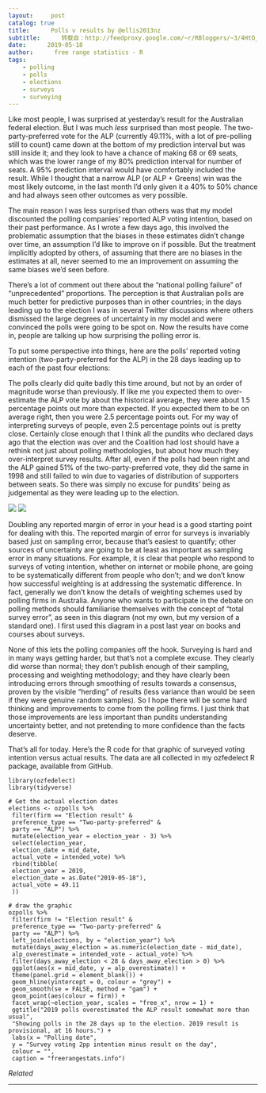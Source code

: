 ```yaml
---
layout:     post
catalog: true
title:      Polls v results by @ellis2013nz
subtitle:      转载自：http://feedproxy.google.com/~r/RBloggers/~3/4HtO_ilD9lg/
date:      2019-05-18
author:      free range statistics - R
tags:
    - polling
    - polls
    - elections
    - surveys
    - surveying
---
```






Like most people, I was surprised at yesterday’s result for the Australian federal election. But I was much *less* surprised than most people. The two-party-preferred vote for the ALP (currently 49.11%, with a lot of pre-polling still to count) came down at the bottom of my prediction interval but was still inside it; and they look to have a chance of making 68 or 69 seats, which was the lower range of my 80% prediction interval for number of seats. A 95% prediction interval would have comfortably included the result. While I thought that a narrow ALP (or ALP + Greens) win was the most likely outcome, in the last month I’d only given it a 40% to 50% chance and had always seen other outcomes as very possible.

The main reason I was less surprised than others was that my model discounted the polling companies’ reported ALP voting intention, based on their past performance. As I wrote a few days ago, this involved the problematic assumption that the biases in these estimates didn’t change over time, an assumption I’d like to improve on if possible. But the treatment implicitly adopted by others, of assuming that there are no biases in the estimates at all, never seemed to me an improvement on assuming the same biases we’d seen before.

There’s a lot of comment out there about the “national polling failure” of “unprecedented” proportions. The perception is that Australian polls are much better for predictive purposes than in other countries; in the days leading up to the election I was in several Twitter discussions where others dismissed the large degrees of uncertainty in my model and were convinced the polls were going to be spot on. Now the results have come in, people are talking up how surprising the polling error is.

To put some perspective into things, here are the polls’ reported voting intention (two-party-preferred for the ALP) in the 28 days leading up to each of the past four elections:


The polls clearly did quite badly this time around, but not by an order of magnitude worse than previously. If like me you expected them to over-estimate the ALP vote by about the historical average, they were about 1.5 percentage points out more than expected. If you expected them to be on average right, then you were 2.5 percentage points out. For my way of interpreting surveys of people, even 2.5 percentage points out is pretty close. Certainly close enough that I think all the pundits who declared days ago that the election was over and the Coalition had lost should have a rethink not just about polling methodologies, but about how much they over-interpret survey results. After all, even if the polls had been right and the ALP gained 51% of the two-party-preferred vote, they did the same in 1998 and still failed to win due to vagaries of distribution of supporters between seats. So there was simply no excuse for pundits’ being as judgemental as they were leading up to the election.

![](https://i2.wp.com/freerangestats.info/img/total-survey-error.png?w=250)
![](https://i2.wp.com/freerangestats.info/img/total-survey-error.png?w=250)


Doubling any reported margin of error in your head is a good starting point for dealing with this. The reported margin of error for surveys is invariably based just on sampling error, because that’s easiest to quantify; other sources of uncertainty are going to be at least as important as sampling error in many situations. For example, it is clear that people who respond to surveys of voting intention, whether on internet or mobile phone, are going to be systematically different from people who don’t; and we don’t know how successful weighting is at addressing the systematic difference. In fact, generally we don’t know the details of weighting schemes used by polling firms in Australia. Anyone who wants to participate in the debate on polling methods should familiarise themselves with the concept of “total survey error”, as seen in this diagram (not my own, but my version of a standard one). I first used this diagram in a post last year on books and courses about surveys.

None of this lets the polling companies off the hook. Surveying is hard and in many ways getting harder, but that’s not a complete excuse. They clearly did worse than normal; they don’t publish enough of their sampling, processing and weighting methodology; and they have clearly been introducing errors through smoothing of results towards a consensus, proven by the visible “herding” of results (less variance than would be seen if they were genuine random samples). So I hope there will be some hard thinking and improvements to come from the polling firms. I just think that those improvements are less important than pundits understanding uncertainty better, and not pretending to more confidence than the facts deserve.

That’s all for today. Here’s the R code for that graphic of surveyed voting intention versus actual results. The data are all collected in my ozfedelect R package, available from GitHub.

```
library(ozfedelect)
library(tidyverse)

# Get the actual election dates
elections <- ozpolls %>%
 filter(firm == "Election result" &
 preference_type == "Two-party-preferred" &
 party == "ALP") %>%
 mutate(election_year = election_year - 3) %>%
 select(election_year, 
 election_date = mid_date, 
 actual_vote = intended_vote) %>%
 rbind(tibble(
 election_year = 2019, 
 election_date = as.Date("2019-05-18"),
 actual_vote = 49.11
 ))

# draw the graphic 
ozpolls %>%
 filter(firm != "Election result" &
 preference_type == "Two-party-preferred" &
 party == "ALP") %>%
 left_join(elections, by = "election_year") %>%
 mutate(days_away_election = as.numeric(election_date - mid_date),
 alp_overestimate = intended_vote - actual_vote) %>%
 filter(days_away_election < 28 & days_away_election > 0) %>% 
 ggplot(aes(x = mid_date, y = alp_overestimate)) +
 theme(panel.grid = element_blank()) +
 geom_hline(yintercept = 0, colour = "grey") +
 geom_smooth(se = FALSE, method = "gam") +
 geom_point(aes(colour = firm)) +
 facet_wrap(~election_year, scales = "free_x", nrow = 1) +
 ggtitle("2019 polls overestimated the ALP result somewhat more than usual",
 "Showing polls in the 28 days up to the election. 2019 result is provisional, at 16 hours.") +
 labs(x = "Polling date",
 y = "Survey voting 2pp intention minus result on the day",
 colour = "",
 caption = "freerangestats.info")
```


*Related*








---
